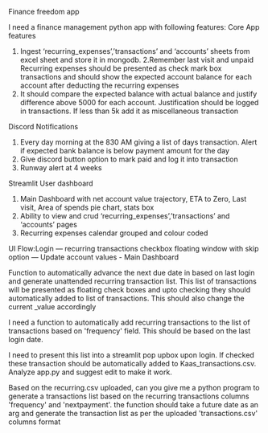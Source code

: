 Finance freedom app

I need a finance management python app with following features:
Core App features

1. Ingest ‘recurring_expenses’,’transactions’ and ‘accounts’ sheets from excel sheet and store it in mongodb.
   2.Remember last visit and unpaid Recurring expenses should be presented as check mark box transactions and should show the expected account balance for each account after deducting the recurring expenses
2. It should compare the expected balance with actual balance and justify difference above 5000 for each account. Justification should be logged in transactions. If less than 5k add it as miscellaneous transaction

Discord Notifications

1. Every day morning at the 830 AM giving a list of days transaction. Alert if expected bank balance is below payment amount for the day
2. Give discord button option to mark paid and log it into transaction
3. Runway alert at 4 weeks

Streamlit User dashboard

1. Main Dashboard with net account value trajectory, ETA to Zero, Last visit, Area of spends pie chart, stats box
2. Ability to view and crud ‘recurring_expenses’,’transactions’ and ‘accounts’ pages
3. Recurring expenses calendar grouped and colour coded

UI Flow:Login — recurring transactions checkbox floating window with skip option — Update account values - Main Dashboard

Function to automatically advance the next due date in  based on last login and generate unattended recurring transaction list. This list of transactions will be presented as floating check boxes and upto checking they should automatically added to list of transactions. This should also change the current \_value accordingly

I need a function to automatically add recurring transactions to the list of transactions based on 'frequency' field. This should be based on the last login date.

I need to present this list into a streamlit pop upbox upon login. If checked these transaction should be automatically added to Kaas_transactions.csv. Analyze app.py and suggest edit to make it work.

Based on the recurring.csv uploaded, can you give me a python program to generate a transactions list based on the recurring transactions columns 'frequency' and 'nextpayment'. the function should take a future date as an arg and generate the transaction list as per the uploaded 'transactions.csv' columns format 


